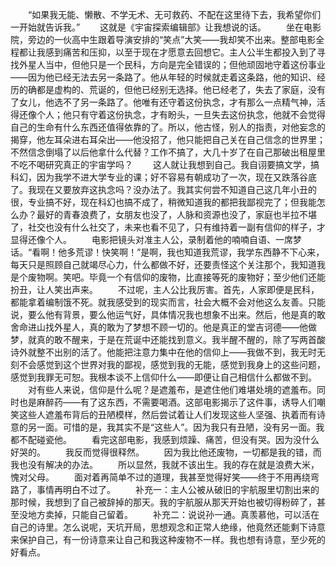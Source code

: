　　“如果我无能、懒散、不学无术、无可救药、不配在这里待下去，我希望你们一开始就告诉我。”
　　这就是《宇宙探索编辑部》让我想说的话。
　　坐在电影院，旁边的一伙高中生跟着导演安排的“笑点”大笑——我却笑不出来。整部电影全程都让我感到痛苦和压抑，以至于现在才愿意去回想它。主人公半生都投入到了寻找外星人当中，但他只是一个民科，方向是完全错误的；但他顽固地守着这份事业——因为他已经无法去另一条路了。他从年轻的时候就走着这条路，他的知识、经历的确都是虚构的、荒诞的，但他已经别无选择。他已经老了，失去了家庭，没有了女儿，他选不了另一条路了。他唯有还守着这份执念，才有那么一点精气神，活得还像个人；他只有守着这份执念，才有盼头，一旦失去这份执念，他就不会觉得自己的生命有什么东西还值得依靠的了。所以，他古怪，别人的指责，对他妄念的揭穿，他左耳朵进右耳朵出——他没招了，他只能把自己关在自己信念的世界里；不然信念倒塌了以后他拿什么代替？工作不搞了，大几十岁了在自己那破出租屋里不吃不喝研究真正的宇宙学吗？
　　这人就让我想到自己。我自诩要搞文学，搞科幻，因为我学不进大学专业的课；好不容易有朝成功了一次，现在又跌落谷底了。我现在又要放弃这执念吗？没办法了。我其实何尝不知道自己这几年小丑的很，专业搞不好，现在科幻也搞不成了，稍微知道我的都把我鄙视完了；但我能怎么办？最好的青春浪费了，女朋友也没了，人脉和资源也没了，家庭也半拉不堪了，社交也没有什么社交了，未来也看不见了，只有维持着一副有信仰的样子，才显得还像个人。
　　电影把镜头对准主人公，录制着他的喃喃自语、一席梦话。“看啊！他多荒谬！快笑啊！”是啊，我也知道我荒谬，我学东西静不下心来，每天只是照顾自己就竭尽心力，什么都做不好，还要责怪这个关注那个，我知道我是个废物啊。笑吧。毕竟一个有信仰的废物，比直接等死的废物好；至少他们还能扮丑，让人笑出声来。
　　不过呢，主人公比我厉害。首先，人家即便是民科，都能拿着编制饿不死。就我感受到的现实而言，社会大概不会对他这么友善。只能说，要么他有背景，要么他运气好，具体情况我也想象不出来。然后，他是真的敢舍命进山找外星人，真的敢为了梦想不顾一切的。他是真正的堂吉诃德——他做梦，就真的敢不醒来，于是在荒诞中还能找到意义。我半醒不醒的，除了写两首酸诗外就整不出别的活了。他能把注意力集中在他的信仰上——我做不到，我无时无刻不会感觉到这个世界对我的鄙视，感觉到我的无能，感觉到我身上的这些问题，感觉到我罪无可恕。我根本谈不上信仰什么——即便让自己相信什么都做不到。
　　对有些人来说，信仰是什么呢？是遮羞布，是遮住他们难堪处境的遮羞布。同时也是麻醉药——有了这东西，不需要喝酒。这部电影揭示了这件事，诱导人们嘲笑这些人遮羞布背后的丑陋模样，然后尝试着让人们发现这些人坚强、执着而有诗意的另一面。可惜的是，我其实不是“这些人”。因为我只有丑陋，没有另一面。我都不配碰瓷他。
　　看完这部电影，我感到烦躁、痛苦，但没有哭。因为没什么好哭的。
　　我反而觉得很释然。
　　因为我比他还废物，一切都是我的错，而我也没有解决的办法。
　　所以显然，我就不该出生。我的存在就是浪费大米，愧对父母。
　　面对着再简单不过的道理，我甚至觉得好笑——终于不用再绕弯路了，事情再明白不过了。
　　补充一：主人公被从破旧的宇航服里切割出来的那时候，我想到了自己被辞掉的那天。我的宇航服从那天开始也被切得粉碎了，甚至没地方卖掉，只能自己留着。
　　补充二：说说孙一通。真羡慕他，可以活在自己的诗里。怎么说呢，天坑开局，思想观念和正常人绝缘，他竟然还能剩下诗意来保护自己，有一份诗意来让自己和我这种废物不一样。我也想有诗意，至少死的好看点。
<!-- ##{"timestamp":1681732654}## -->